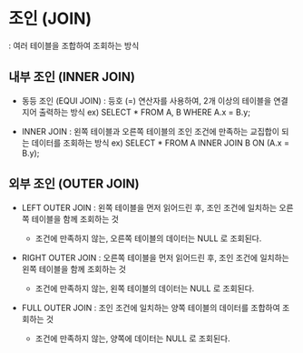# 조인 (JOIN)
 : 여러 테이블을 조합하여 조회하는 방식

## 내부 조인 (INNER JOIN)
- 동등 조인 (EQUI JOIN)
 : 등호 (=) 연산자를 사용하여, 2개 이상의 테이블을 연결지어 출력하는 방식
  ex)
  SELECT *
  FROM A, B
  WHERE A.x = B.y;

- INNER JOIN
 : 왼쪽 테이블과 오른쪽 테이블의 조인 조건에 만족하는 
   교집합이 되는 데이터를 조회하는 방식
   ex)
   SELECT *
   FROM A INNER JOIN B
         ON (A.x = B.y);

## 외부 조인 (OUTER JOIN)
- LEFT OUTER JOIN
 : 왼쪽 테이블을 먼저 읽어드린 후,
   조인 조건에 일치하는 오른쪽 테이블을 함께 조회하는 것
   * 조건에 만족하지 않는, 오른쪽 테이블의 데이터는 NULL 로 조회된다.

- RIGHT OUTER JOIN
 : 오른쪽 테이블을 먼저 읽어드린 후,
   조인 조건에 일치하는 왼쪽 테이블을 함께 조회하는 것
   * 조건에 만족하지 않는, 왼쪽 테이블의 데이터는 NULL 로 조회된다.

- FULL OUTER JOIN
 : 조인 조건에 일치하는 양쪽 테이블의 데이터를 조합하여 조회하는 것
   * 조건에 만족하지 않는, 양쪽에 데이터는 NULL 로 조회된다.